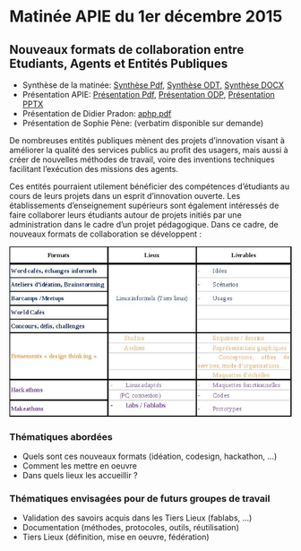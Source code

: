 # Matinée APIE du 1er décembre 2015

## Nouveaux formats de collaboration entre Etudiants, Agents et Entités Publiques

* Synthèse de la matinée: [Synthèse Pdf](medias/NxF-synthese.pdf), [Synthèse ODT](medias/NxF-synthese.odt), [Synthèse DOCX](medias/NxF-synthese.docx) 
* Présentation APIE: [Présentation Pdf](medias/NxF-pres.pdf), [Présentation ODP](medias/NxF-pres.odp), [Présentation PPTX](medias/NxF-pres.pptx)
* Présentation de Didier Pradon: [aphp.pdf](medias/aphp.pdf)
* Présentation de Sophie Pène: (verbatim disponible sur demande)

De nombreuses entités publiques mènent des projets d’innovation visant à améliorer la qualité des services publics au profit des usagers, mais aussi à créer de nouvelles méthodes de travail, voire des inventions techniques facilitant l’exécution des missions des agents. 

Ces entités pourraient utilement bénéficier des compétences  d’étudiants au cours de leurs projets dans un esprit d’innovation ouverte. Les établissements d’enseignement supérieurs sont également intéressés de faire collaborer leurs étudiants autour de projets initiés par une administration dans le cadre d’un projet pédagogique. Dans ce cadre, de nouveaux formats de collaboration se développent : 

![GitHub Logo](medias/tableau.jpg)

### Thématiques abordées
* Quels sont ces nouveaux formats (idéation, codesign, hackathon, ...)
* Comment les mettre en oeuvre
* Dans quels lieux les accueillir ?

### Thématiques envisagées pour de futurs groupes de travail
* Validation des savoirs acquis dans les Tiers Lieux (fablabs, ...)
* Documentation (méthodes, protocoles, outils, réutilisation)
* Tiers Lieux (définition, mise en oeuvre, fédération)
